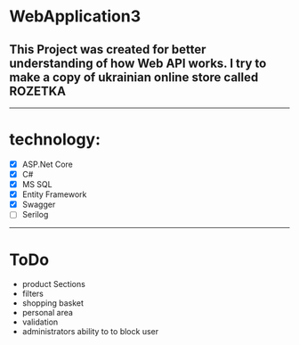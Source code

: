 # WebApplication3

## This Project was created for better understanding of how Web API works. I try to make a copy of ukrainian online store called ROZETKA
---



# technology:
- [x] ASP.Net Core
- [x] C#
- [x] MS SQL
- [x] Entity Framework
- [x] Swagger
- [ ] Serilog

---

# ToDo
- product Sections
- filters
- shopping basket
- personal area
- validation
- administrators ability to to block user
